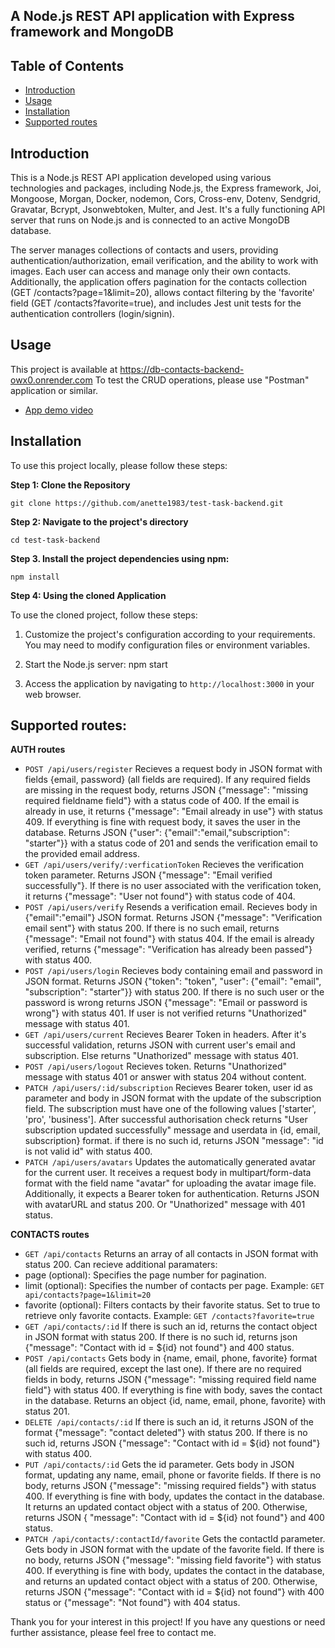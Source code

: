 ## A Node.js REST API application with Express framework and MongoDB

## Table of Contents

- [Introduction](#introduction)
- [Usage](#usage)
- [Installation](#installation)
- [Supported routes](#supported-routes)

## Introduction

This is a Node.js REST API application developed using various technologies and packages, including Node.js, the Express framework, Joi, Mongoose, Morgan, Docker, nodemon, Cors, Cross-env, Dotenv, Sendgrid, Gravatar, Bcrypt, Jsonwebtoken, Multer, and Jest. It's a fully functioning API server that runs on Node.js and is connected to an active MongoDB database.

The server manages collections of contacts and users, providing authentication/authorization, email verification, and the ability to work with images. Each user can access and manage only their own contacts. Additionally, the application offers pagination for the contacts collection (GET /contacts?page=1&limit=20), allows contact filtering by the 'favorite' field (GET /contacts?favorite=true), and includes Jest unit tests for the authentication controllers (login/signin).

## Usage

This project is available at https://db-contacts-backend-owx0.onrender.com
To test the CRUD operations, please use "Postman" application or similar.

- [App demo video](https://drive.google.com/file/d/11IPPkXVVzY5j6PmCpNDPXKaKiR2X3rdi/view?usp=sharing)

## Installation

To use this project locally, please follow these steps:

**Step 1: Clone the Repository**

```
git clone https://github.com/anette1983/test-task-backend.git
```

**Step 2: Navigate to the project's directory**

```
cd test-task-backend
```

**Step 3. Install the project dependencies using npm:**

```
npm install
```

**Step 4: Using the cloned Application**

To use the cloned project, follow these steps:

1. Customize the project's configuration according to your requirements. You may need to modify configuration files or environment variables.

2. Start the Node.js server:
   npm start

3. Access the application by navigating to `http://localhost:3000` in your web browser.

## Supported routes:

**AUTH routes**

- `POST /api/users/register` Recieves a request body in JSON format with fields {email, password} (all fields are required). If any required fields are missing in the request body, returns JSON {"message": "missing required fieldname field"} with a status code of 400. If the email is already in use, it returns {"message": "Email already in use"} with status 409. If everything is fine with request body, it saves the user in the database. Returns JSON {"user": {"email":"email,"subscription": "starter"}} with a status code of 201 and sends the verification email to the provided email address.
- `GET /api/users/verify/:verficationToken` Recieves the verification token parameter. Returns JSON {"message": "Email verified successfully"}. If there is no user associated with the verification token, it returns {"message": "User not found"} with status code of 404.
- `POST /api/users/verify` Resends a verification email. Recieves body in {"email":"email"} JSON format. Returns JSON {"message": "Verification email sent"} with status 200. If there is no such email, returns {"message": "Email not found"} with status 404. If the email is already verified, returns {"message": "Verification has already been passed"} with status 400.
- `POST /api/users/login` Recieves body containing email and password in JSON format. Returns JSON {"token": "token", "user": {"email": "email", "subscription": "starter"}} with status 200. If there is no such user or the password is wrong returns JSON {"message": "Email or password is wrong"} with status 401. If user is not verified returns "Unathorized" message with status 401.
- `GET /api/users/current` Recieves Bearer Token in headers. After it's successful validation, returns JSON with current user's email and subscription. Else returns "Unathorized" message with status 401.
- `POST /api/users/logout` Recieves token. Returns "Unathorized" message with status 401 or answer with status 204 without content.
- `PATCH /api/users/:id/subscription` Recieves Bearer token, user id as parameter and body in JSON format with the update of the subscription field. The subscription must have one of the following values ['starter', 'pro', 'business']. After successful authorisation check returns "User subscription updated successfully" message and userdata in {id, email, subscription} format. if there is no such id, returns JSON "message": "id is not valid id" with status 400.
- `PATCH /api/users/avatars` Updates the automatically generated avatar for the current user. It receives a request body in multipart/form-data format with the field name "avatar" for uploading the avatar image file. Additionally, it expects a Bearer token for authentication. Returns JSON with avatarURL and status 200. Or "Unathorized" message with 401 status.

**CONTACTS routes**

- `GET /api/contacts` Returns an array of all contacts in JSON format with status 200. Can recieve additional paramaters:
- page (optional): Specifies the page number for pagination. 
- limit (optional): Specifies the number of contacts per page. 
Example: `GET api/contacts?page=1&limit=20` 
- favorite (optional): Filters contacts by their favorite status. Set to true to retrieve only favorite contacts. 
Example: `GET /contacts?favorite=true`
- `GET /api/contacts/:id` If there is such an id, returns the contact object in JSON format with status 200. If there is no such id, returns json {"message": "Contact with id = ${id} not found"} and 400 status.
- `POST /api/contacts` Gets body in {name, email, phone, favorite} format (all fields are required, except the last one). If there are no required fields in body, returns JSON {"message": "missing required field name field"} with status 400. If everything is fine with body, saves the contact in the database. Returns an object {id, name, email, phone, favorite} with status 201.
- `DELETE /api/contacts/:id` If there is such an id, it returns JSON of the format {"message": "contact deleted"} with status 200. If there is no such id, returns JSON {"message": "Contact with id = ${id} not found"} with status 400.
- `PUT /api/contacts/:id` Gets the id parameter. Gets body in JSON format, updating any name, email, phone or favorite fields. If there is no body, returns JSON {"message": "missing required fields"} with status 400. If everything is fine with body, updates the contact in the database. It returns an updated contact object with a status of 200. Otherwise, returns JSON { "message": "Contact with id = ${id} not found"} and 400 status.
- `PATCH /api/contacts/:contactId/favorite` Gets the contactId parameter. Gets body in JSON format with the update of the favorite field. If there is no body, returns JSON {"message": "missing field favorite"} with status 400. If everything is fine with body, updates the contact in the database, and returns an updated contact object with a status of 200. Otherwise, returns JSON {"message": "Contact with id = ${id} not found"} with 400 status or {"message": "Not found"} with 404 status.



Thank you for your interest in this project! If you have any questions or need further assistance, please feel free to contact me.
